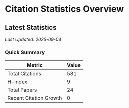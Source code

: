 # Citation Statistics Overview

## Latest Statistics
*Last Updated: 2025-09-04*

### Quick Summary
| Metric | Value |
| ------ | ----- |
| Total Citations | 581 |
| H-index | 9 |
| Total Papers | 24 |
| Recent Citation Growth | 0 |